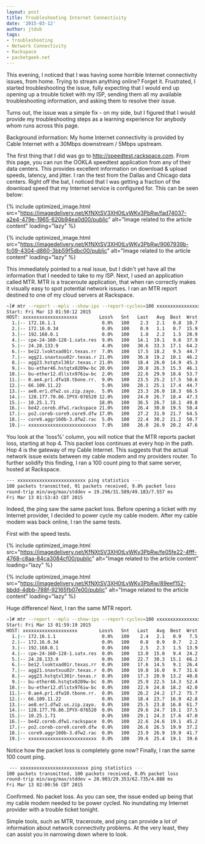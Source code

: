 ```yaml
---
layout: post
title: Troubleshooting Internet Connectivity
date: '2015-03-12'
author: jtdub
tags:
- troubleshooting
- Network Connectivity
- Rackspace
- packetgeek.net
---
```


This evening, I noticed that I was having some horrible Internet connectivity issues, from home. Trying to stream anything online? Forget it. Frustrated, I started troubleshooting the issue, fully expecting that I would end up opening up a trouble ticket with my ISP, sending them all my available troubleshooting information, and asking them to resolve their issue.

Turns out, the issue was a simple fix - on my side, but I figured that I would provide my troubleshooting steps as a learning experience for anybody whom runs across this page.

Background information: My home Internet connectivity is provided by Cable Internet with a 30Mbps downstream / 5Mbps upstream.

The first thing that I did was go to http://speedtest.rackspace.com. From this page, you can run the OOKLA speedtest application from any of their data centers. This provides excellent information on download &amp; upload speeds, latency, and jitter. I ran the test from the Dallas and Chicago data centers. Right off the bat, I noticed that I was getting a fraction of the download speed that my Internet service is configured for. This can be seen below:

{% include optimized_image.html
   src="https://imagedelivery.net/KfNXtSV3XH0tLyWKv3PbRw/fad74037-a2e4-479e-1965-620b94ea0d00/public"
   alt="Image related to the article content"
   loading="lazy" %}

{% include optimized_image.html
   src="https://imagedelivery.net/KfNXtSV3XH0tLyWKv3PbRw/9067939b-fc09-4304-d860-3bb59f5dbc00/public"
   alt="Image related to the article content"
   loading="lazy" %}

This immediately pointed to a real issue, but I didn't yet have all the information that I needed to take to my ISP. Next, I used an application called MTR. MTR is a traceroute application, that when ran correctly makes it visually easy to spot potential network issues. I ran an MTR report destined to one of my cloud servers at Rackspace.

```bash
~]# mtr --report --mpls --show-ips --report-cycles=100 xxxxxxxxxxxxxxxxxxxxxxxxx
Start: Fri Mar 13 01:50:12 2015
HOST: xxxxxxxxxxxxxxxxxxxx        Loss%   Snt   Last   Avg  Best  Wrst StDev
  1.|-- 172.16.1.1                 0.0%   100    2.3   2.1   0.8  10.7   1.1
  2.|-- 172.16.0.34                0.0%   100    0.9   1.1   0.7  15.9   1.4
  3.|-- 192.168.0.1                0.0%   100    1.8   2.2   1.5  20.9   2.3
  4.|-- cpe-24-160-128-1.satx.res  9.0%   100   14.1  19.1   9.6  37.9   7.6
  5.|-- 24.28.133.9                4.0%   100   30.6  33.3  17.1  64.2   8.1
  6.|-- be12.lvoktxad01r.texas.rr  7.0%   100   17.5  18.2   9.5  44.7   6.4
  7.|-- agg21.snavtxuu02r.texas.r 21.0%   100   36.8  19.2  10.1  46.2   8.2
  8.|-- agg23.hstqtxl301r.texas.r 21.0%   100   18.4  26.0  14.9  45.3   7.9
  9.|-- bu-ether46.hstqtx0209w-bc 20.0%   100   20.8  26.3  15.3  46.1   9.1
 10.|-- bu-ether12.dllstx976iw-bc  2.0%   100   22.6  29.9  18.6  53.7   8.0
 11.|-- 0.ae4.pr1.dfw10.tbone.rr.  9.0%   100   23.5  25.2  17.5  50.6   6.9
 12.|-- 66.109.11.22               5.0%   100   28.1  25.1  17.4  44.7   6.1
 13.|-- ae8.er1.dfw2.us.zip.zayo.  5.0%   100   23.3  26.0  18.3  66.5   8.3
 14.|-- 128.177.70.86.IPYX-076520 12.0%   100   24.0  26.7  18.4  47.3   6.8
 15.|-- 10.25.1.71                18.0%   100   36.5  26.7  18.1  49.8   7.0
 16.|-- be42.coreb.dfw1.rackspace 21.0%   100   26.4  30.0  19.5  50.4   8.4
 17.|-- po2.coreb-core9.core9.dfw 17.0%   100   27.2  31.9  21.7  64.5   9.4
 18.|-- core9.aggr160b-3.dfw2.rac  5.0%   100   22.4  30.2  21.2  50.7   7.9
 19.|-- xxxxxxxxxxxxxxxxxxxxxxxxx  7.0%   100   26.0  26.9  20.2  47.6   5.5
```

You look at the 'loss%' column, you will notice that the MTR reports packet loss, starting at hop 4. This packet loss continues at every hop in the path. Hop 4 is the gateway of my Cable Internet. This suggests that the actual network issue exists between my cable modem and my providers router. To further solidify this finding, I ran a 100 count ping to that same server, hosted at Rackspace.

```bash
--- xxxxxxxxxxxxxxxxxxxxxxxxx ping statistics ---
100 packets transmitted, 91 packets received, 9.0% packet loss
round-trip min/avg/max/stddev = 19.296/31.589/49.183/7.557 ms
Fri Mar 13 01:53:43 CDT 2015
```

Indeed, the ping saw the same packet loss. Before opening a ticket with my Internet provider, I decided to power cycle my cable modem. After my cable modem was back online, I ran the same tests.

First with the speed tests.

{% include optimized_image.html
   src="https://imagedelivery.net/KfNXtSV3XH0tLyWKv3PbRw/fe05fe22-4fff-4768-c8aa-84ca3084cf00/public"
   alt="Image related to the article content"
   loading="lazy" %}

{% include optimized_image.html
   src="https://imagedelivery.net/KfNXtSV3XH0tLyWKv3PbRw/89eef152-bbdd-4dbb-788f-92165fb07e00/public"
   alt="Image related to the article content"
   loading="lazy" %}

Huge difference! Next, I ran the same MTR report.

```bash
~]# mtr --report --mpls --show-ips --report-cycles=100 xxxxxxxxxxxxxxxxxxxxxxxxx
Start: Fri Mar 13 01:59:19 2015
HOST: xxxxxxxxxxxxxxxxxxxx        Loss%   Snt   Last   Avg  Best  Wrst StDev
  1.|-- 172.16.1.1                 0.0%   100    2.4   2.1   0.9   7.5   0.8
  2.|-- 172.16.0.34                0.0%   100    0.8   0.9   0.7   2.2   0.1
  3.|-- 192.168.0.1                0.0%   100    2.5   2.3   1.5  13.9   1.6
  4.|-- cpe-24-160-128-1.satx.res  0.0%   100   13.0  15.0   9.4  24.2   2.8
  5.|-- 24.28.133.9                0.0%   100   22.7  30.3  15.1  66.2   6.6
  6.|-- be12.lvoktxad01r.texas.rr  0.0%   100   17.6  14.5   9.1  26.4   3.0
  7.|-- agg21.snavtxuu02r.texas.r  0.0%   100   19.8  16.0   9.7  31.6   4.2
  8.|-- agg23.hstqtxl301r.texas.r  0.0%   100   17.3  20.9  13.2  40.8   4.5
  9.|-- bu-ether46.hstqtx0209w-bc  0.0%   100   25.9  22.5  14.3  52.4   5.5
 10.|-- bu-ether12.dllstx976iw-bc  0.0%   100   22.9  24.8  18.2  42.0   3.8
 11.|-- 0.ae4.pr1.dfw10.tbone.rr.  0.0%   100   26.2  24.2  17.2  75.7   7.1
 12.|-- 66.109.11.22               0.0%   100   18.4  23.7  16.9  42.8   4.3
 13.|-- ae8.er1.dfw2.us.zip.zayo.  0.0%   100   25.5  23.8  16.8  61.7   6.4
 14.|-- 128.177.70.86.IPYX-076520  0.0%   100   29.6  24.7  19.1  37.5   3.0
 15.|-- 10.25.1.71                 0.0%   100   29.1  24.3  17.6  47.0   4.6
 16.|-- be42.coreb.dfw1.rackspace  0.0%   100   22.6  24.6  19.1  45.2   3.7
 17.|-- po2.coreb-core9.core9.dfw  0.0%   100   26.6  26.5  19.9  37.2   3.5
 18.|-- core9.aggr160b-3.dfw2.rac  0.0%   100   23.9  26.9  19.9  41.7   3.7
 19.|-- xxxxxxxxxxxxxxxxxxxxxxxxx  0.0%   100   39.6  25.4  19.1  39.6   3.1
```

Notice how the packet loss is completely gone now? Finally, I ran the same 100 count ping.

```bash
 --- xxxxxxxxxxxxxxxxxxxxxxxxx ping statistics ---
100 packets transmitted, 100 packets received, 0.0% packet loss
round-trip min/avg/max/stddev = 20.903/29.353/62.735/4.888 ms
Fri Mar 13 02:00:56 CDT 2015
```

Confirmed. No packet loss. As you can see, the issue ended up being that my cable modem needed to be power cycled. No inundating my Internet provider with a trouble ticket tonight.

Simple tools, such as MTR, traceroute, and ping can provide a lot of information about network connectivity problems. At the very least, they can assist you in narrowing down where to look.
